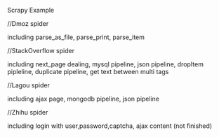 Scrapy Example

//Dmoz spider

including parse_as_file, parse_print, parse_item

//StackOverflow spider

including next_page dealing, mysql pipeline, json pipeline,
  dropItem pipleline, duplicate pipeline, 
  get text between multi tags

//Lagou spider

including ajax page, mongodb pipeline,
  json pipeline

//Zhihu spider

including login with user,password,captcha,
  ajax content (not finished)

